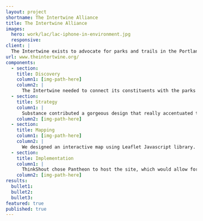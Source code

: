 ```yaml
---
layout: project
shortname: The Intertwine Alliance
title: The Intertwine Alliance
images:
  hero: work/lac/lac-iphone-in-environment.jpg
  responsive:
client: |
  The Intertwine exists to advocate for parks and trails in the Portland metropolitan area, uniting local agencies and groups to take a vested interest in the land and promoting conservation. To be effective advocates, they needed to inform and engage their audience. First and foremost, they needed a website that could do the work for them. ThinkShout partnered with Open Plans and Substance to deliver what would become a beautiful, user-friendly web solution.
url: www.theintertwine.org/
components:
  - section:
    title: Discovery
    column1: [img-path-here]
    column2: |
      The Intertwine needed to connect its constituents with the parks in its network, engagement being key in the process. There needed to be a way for park-goers to easily plan their adventures, tour routes, and learn more about the regions around them.  
  - section:
    title: Strategy
    column1: |
      Substance contributed a gorgeous design that really accentuated the parks’ themes. From there, we developed an interactive Leaflet map, which allowed site visitors to explore Intertwine from any device. We wanted to emphasize the beauty of the areas they sought to preserve with gorgeous image galleries and a collection of adventures comprised of parks and trails curated by the alliance.  
    column2: [img-path-here]
  - section:
    title: Mapping
    column1: [img-path-here]
    column2: |
      We designed an interactive map using Leaflet Javascript library. Leaflet allowed us to present visitors with a responsive map they could thoroughly explore. This included a Drupal Module that ThinkShout developed specifically for this project, featuring custom tiles built by Open Plan with Development Seed’s TileMill, hosted by their Mapbox service. 
  - section:
    title: Implementation
    column1: |
      ThinkShout chose Pantheon to host the site, which would allow for the quick delivery of all that content. It was a visual-heavy project, which called for a host that could handle the data and deliver a smooth user experience without sacrificing speed or reliability. 
    column2: [img-path-here]
results:
  bullet1: 
  bullet2: 
  bullet3: 
featured: true
published: true
---
```



